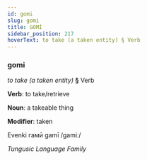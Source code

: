 ```yaml
---
id: gomi
slug: gomi
title: GOMİ
sidebar_position: 217
hoverText: to take (a taken entity) § Verb
---
```


### gomi

*to take (a taken entity)* **§** Verb

**Verb**: to take/retrieve

**Noun**: a takeable thing

**Modifier**: taken

Evenki гамӣ gamī /ɡamiː/

*Tungusic Language Family*